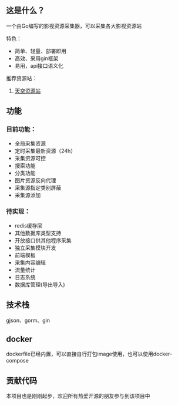 ## 这是什么？

一个由Go编写的影视资源采集器，可以采集各大影视资源站

特色：

* 简单、轻量、部署即用
* 高效、采用gin框架
* 易用，api接口语义化


推荐资源站：

1. [天空资源站](http://tiankongzy.cc/)

## 功能

### 目前功能：

* 全局采集资源
* 定时采集最新资源（24h）
* 采集资源可控
* 搜索功能
* 分类功能
* 图片资源反向代理
* 采集源指定类别屏蔽
* 采集源添加


### 待实现：

* redis缓存层
* 其他数据库类型支持
* 开放接口供其他程序采集
* 独立采集模块开发
* 前端模板
* 采集内容编辑
* 流量统计
* 日志系统
* 数据库管理(导出导入)

## 技术栈

gjson、gorm、gin


## docker

dockerfile已经内置，可以直接自行打包image使用，也可以使用docker-compose

## 贡献代码

本项目也是刚刚起步，欢迎所有热爱开源的朋友参与到该项目中